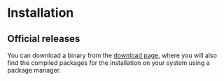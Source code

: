 # Installation

## Official releases

You can download a binary from the [download page](https://github.com/rudof-project/pgschemapc/releases/latest), where you will also find the compiled packages for the installation on your system using a package manager.

